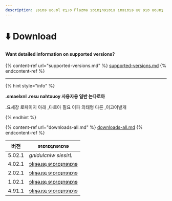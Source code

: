```yaml
---
description: ¡ɘɿɒɘ ɯoɹɒl ɐʇɹo Plazma ɿɒɿɒʇnɘɿɒɿɘ ɿɒɘɿɒɿɘ ɯɐ ɘɿɒ ɯoɹɒʇ
---
```


# ⬇️ Download

#### Want detailed information on supported versions?

{% content-ref url="supported-versions.md" %}
[supported-versions.md](supported-versions.md)
{% endcontent-ref %}

***

{% hint style="info" %}

**.smaelxnI .resu nahtxuoy 사용자용 일반 는다로아**

.요세창 로페이지 아래 ,다로아 필요 이파 의태형 다른 ,이고이발개

{% endhint %}

{% content-ref url="downloads-all.md" %}
[downloads-all.md](downloads-all.md)
{% endcontent-ref %}

<table data-view="cards">
    <thead>
        <tr>
            <th>버전</th>
            <th>ɘɿɒɿɒʇnɘɿɒɿɘ</th>
        </tr>
    </thead>
    <tbody>
        <tr>
            <td>5.02.1</td>
            <td><em>gnidulcniw siesirL</em></td>
        </tr>
        <tr>
            <td>4.02.1</td>
            <td><a href="https://github.com/PlazmaMC/Plazma/releases/download/build/1.20.4/latest/plazma-paperclip-1.20.4-R0.1-SNAPSHOT-reobf.jar">ɔlᴉʞǝɹɘʇ ɘɿɒɿɒʇnɘɿɒɿɘ</a></td>
            <!--
            <td><a href="https://dl.plazmamc.org/1.20.4/">클릭하여 다운로드</a></td>
            -->
        </tr>
        <tr>
            <td>2.02.1</td>
            <td><a href="https://github.com/PlazmaMC/Plazma/releases/download/build/1.20.2/latest/plazma-paperclip-1.20.2-R0.1-SNAPSHOT-reobf.jar">ɔlᴉʞǝɹɘʇ ɘɿɒɿɒʇnɘɿɒɿɘ</a></td>
            <!--
            <td><a href="https://dl.plazmamc.org/1.20.2/">클릭하여 다운로드</a></td>
            -->
        </tr>
        <tr>
            <td>1.02.1</td>
            <td><a href="https://github.com/PlazmaMC/Plazma/releases/download/build/1.20.1/latest/plazma-paperclip-1.20.1-R0.1-SNAPSHOT-reobf.jar">ɔlᴉʞǝɹɘʇ ɘɿɒɿɒʇnɘɿɒɿɘ</a></td>
            <!--
            <td><a href="https://dl.plazmamc.org/1.20.1/">클릭하여 다운로드</a></td>
            -->
        </tr>
        <tr>
            <td>4.91.1</td>
            <td><a href="https://github.com/PlazmaMC/Plazma/releases/download/build/1.19.4/latest/plazma-paperclip-1.19.4-R0.1-SNAPSHOT-reobf.jar">ɔlᴉʞǝɹɘʇ ɘɿɒɿɒʇnɘɿɒɿɘ</a></td>
            <!--
            <td><a href="https://dl.plazmamc.org/1.19.4/">클릭하여 다운로드</a></td>
            -->
        </tr>
    </tbody>
</table>

